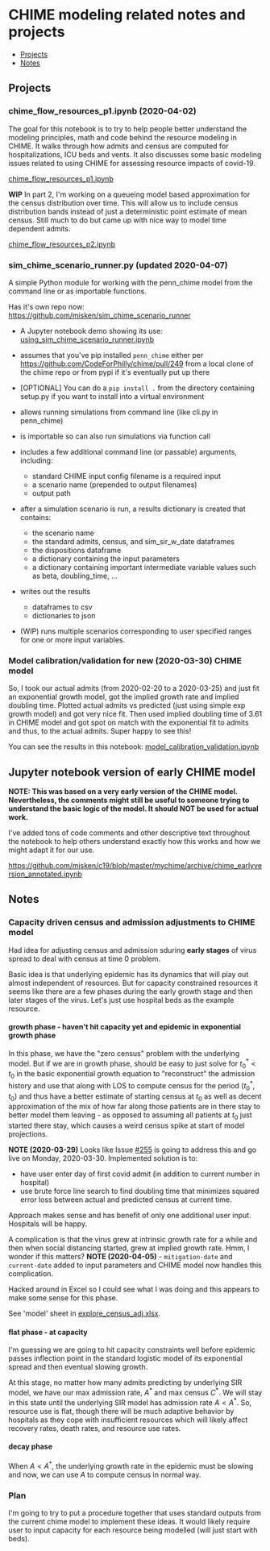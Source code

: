 # CHIME modeling related notes and projects

* [Projects](#projects)
* [Notes](#notes)


## Projects

### chime_flow_resources_p1.ipynb (2020-04-02)

The goal for this notebook is to try to help people better understand the modeling principles, math and code behind the resource modeling in CHIME. It walks through how admits and census are computed for hospitalizations, ICU beds and vents. It also discusses some basic modeling issues related to using CHIME for assessing resource impacts of covid-19.

[chime_flow_resources_p1.ipynb](https://github.com/misken/c19/blob/master/mychime/modeling/chime_flow_resources_p1.ipynb)

**WIP** In part 2, I'm working on a queueing model based approximation for the census distribution over time. This will allow us to include census distribution bands instead of just a deterministic point
estimate of mean census. Still much to do but came up with nice way to model time dependent admits.

[chime_flow_resources_p2.ipynb](https://github.com/misken/c19/blob/master/mychime/modeling/chime_flow_resources_p2.ipynb)

### sim_chime_scenario_runner.py (updated 2020-04-07)

A simple Python module for working with the penn_chime model from the command line or as importable functions. 

Has it's own repo now: https://github.com/misken/sim_chime_scenario_runner

* A Jupyter notebook demo showing its use: [using_sim_chime_scenario_runner.ipynb](https://github.com/misken/sim_chime_scenario_runner/blob/master/demos/using_sim_chime_scenario_runner.ipynb)

* assumes that you've pip installed `penn_chime` either per https://github.com/CodeForPhilly/chime/pull/249 from a local clone of the chime repo or from pypi if it's eventually put up there
* [OPTIONAL] You can do a `pip install .` from the directory containing setup.py if you want to install into a virtual environment
* allows running simulations from command line (like cli.py in penn_chime)
* is importable so can also run simulations via function call
* includes a few additional command line (or passable) arguments, including:
  - standard CHIME input config filename is a required input
  - a scenario name (prepended to output filenames)
  - output path
* after a simulation scenario is run, a results dictionary is created that contains:
  - the scenario name
  - the standard admits, census, and sim_sir_w_date dataframes
  - the dispositions dataframe
  - a dictionary containing the input parameters
  - a dictionary containing important intermediate variable values such as beta, doubling_time, ...
* writes out the results 
  - dataframes to csv
  - dictionaries to json
* (WIP) runs multiple scenarios corresponding to user specified ranges for one or more input variables.

### Model calibration/validation for new (2020-03-30) CHIME model

So, I took our actual admits (from 2020-02-20 to a 2020-03-25) and just fit an exponential growth model, got the implied growth rate and implied doubling time. Plotted actual admits vs predicted (just using simple exp growth model) and got very nice fit. Then used implied doubling time of 3.61 in CHIME model and got spot on match with the exponential fit to admits and thus, to the actual admits. Super happy to see this!

You can see the results in this notebook: [model_calibration_validation.ipynb](https://github.com/misken/c19/blob/master/mychime/calibration_validation/model_calibration_validation.ipynb)

## Jupyter notebook version of early CHIME model

**NOTE: This was based on a very early version of the CHIME model. Nevertheless,
the comments might still be useful to someone trying to understand the basic
logic of the model. It should NOT be used for actual work.**

I've added tons of code comments and other descriptive text throughout the notebook to help others understand exactly how this works and how we might adapt it for our use.

https://github.com/misken/c19/blob/master/mychime/archive/chime_earlyversion_annotated.ipynb

## Notes

### Capacity driven census and admission adjustments to CHIME model

Had idea for adjusting census and admission sduring **early stages** of virus spread to deal with census at time 0 problem. 

Basic idea is that underlying epidemic has its dynamics that will play out almost independent of resources. But for capacity constrained resources it seems like there are a few phases during the early growth stage and then later stages of the virus. Let's just use hospital beds as the example resource.

#### growth phase - haven't hit capacity yet and epidemic in exponential growth phase

In this phase, we have the "zero census" problem with the underlying model. But if we are in growth phase, should be easy to just solve for $t_{0}^{*} \lt t_0$ in the basic exponential growth equation to "reconstruct" the admission history and use that along with LOS to compute census for the period $(t_{0}^{*}, t_0)$ and thus have a better estimate of starting census at $t_0$ as well as decent approximation of the mix of how far along those patients are in there stay to better model them leaving - as opposed to assuming all patients at $t_0$ just started there stay, which causes a weird census spike at start of model projections.

**NOTE (2020-03-29)** Looks like Issue [#255](https://github.com/CodeForPhilly/chime/issues/255) is going to address this and go live on Monday, 2020-03-30. Implemented solution is to:

* have user enter day of first covid admit (in addition to current number in hospital)
* use brute force line search to find doubling time that minimizes squared error loss between actual and  predicted census at current time.

Approach makes sense and has benefit of only one additional user input. Hospitals will be happy. 

A complication is that the virus grew at intrinsic growth rate for a while and then
when social distancing started, grew at implied growth rate. Hmm, I wonder if this
matters? **NOTE (2020-04-05)** - `mitigation-date` and `current-date` added to input
parameters and CHIME model now handles this complication.

Hacked around in Excel so I could see what I was doing and this appears to make some sense for this phase. 

See 'model' sheet in [explore_census_adj.xlsx](https://github.com/misken/c19/blob/master/mychime/modeling/explore_census_adj.xlsx).

#### flat phase - at capacity

I'm guessing we are going to hit capacity constraints well before epidemic passes inflection point
in the standard logistic model of its exponential spread and then eventual slowing growth.

At this stage, no matter how many admits predicting by underlying SIR model, we have our max admission rate, $A^{*}$ and max census $C^{*}$. We will stay in this state until the underlying SIR model has admission rate $A \lt A^{*}$. So, resource use is flat, though there will be much adaptive behavior
by hospitals as they cope with insufficient resources which will likely affect recovery rates,
death rates, and resource use rates.

#### decay phase

When $A \lt A^{*}$, the underlying growth rate in the epidemic must be slowing and now, we can use $A$ to compute census in normal way.

### Plan

I'm going to try to put a procedure together that uses standard outputs from the current chime model to implement these ideas. It would likely require user to input capacity for each resource being modelled (will just start with beds).




